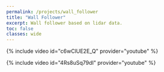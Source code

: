 ```yaml
---
permalink: /projects/wall_follower
title: "Wall Follower"
excerpt: Wall follower based on lidar data.
toc: false
classes: wide
---
```


{% include video id="c6wClUE2E_Q" provider="youtube" %}

{% include video id="4Rs8uSq79dI" provider="youtube" %}




